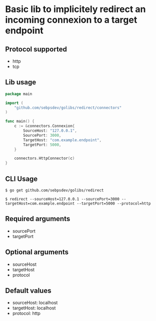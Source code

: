# Basic lib to implicitely redirect an incoming connexion to a target endpoint

## Protocol supported
- http 
- tcp

## Lib usage

```go
package main

import (
	"github.com/sebpsdev/golibs/redirect/connectors"
)

func main() {
	c := &connectors.Connexion{
		SourceHost: "127.0.0.1",
		SourcePort: 3000,
		TargetHost: "com.example.endpoint",
		TargetPort: 5000,
	}

	connectors.HttpConnector(c)
}
```

## CLI Usage
```
$ go get github.com/sebpsdev/golibs/redirect

$ redirect --sourceHost=127.0.0.1 --sourcePort=3000 --targetHost=com.example.endpoint --targetPort=5000 --protocol=http
```

## Required arguments
- sourcePort
- targetPort 

## Optional arguments
- sourceHost
- targetHost
- protocol

## Default values
- sourceHost: localhost
- targetHost: localhost
- protocol: http